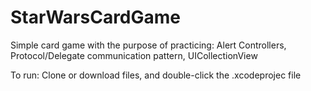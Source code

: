 # StarWarsCardGame

Simple card game with the purpose of practicing:
Alert Controllers, Protocol/Delegate communication pattern, UICollectionView

To run:
Clone or download files, and double-click the .xcodeprojec file
